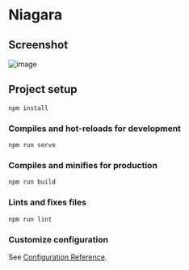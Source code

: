 # Niagara

## Screenshot

![image](https://user-images.githubusercontent.com/68466322/98829988-24db7f80-243a-11eb-813e-58f26af52bb0.png)

## Project setup
```
npm install
```

### Compiles and hot-reloads for development
```
npm run serve
```

### Compiles and minifies for production
```
npm run build
```

### Lints and fixes files
```
npm run lint
```

### Customize configuration
See [Configuration Reference](https://cli.vuejs.org/config/).
